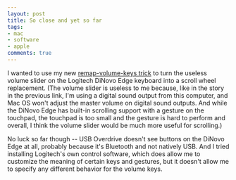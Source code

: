 ```yaml
---
layout: post
title: So close and yet so far
tags:
- mac
- software
- apple
comments: true
---
```

I wanted to use my new [remap-volume-keys trick](http://blog.metamatt.com/blog/2011/01/10/how-to-make-software-volume-control-useful-for-mac-with-digital-speaker-output/) to turn the useless
volume slider on the Logitech DiNovo Edge keyboard into a scroll wheel
replacement. (The volume slider is useless to me because, like in the story in
the previous link, I'm using a digital sound output from this computer, and
Mac OS won't adjust the master volume on digital sound outputs. And while the
DiNovo Edge has built-in scrolling support with a gesture on the touchpad, the
touchpad is too small and the gesture is hard to perform and overall, I think
the volume slider would be much more useful for scrolling.)

No luck so far though -- USB Overdrive doesn't see buttons on the DiNovo Edge
at all, probably because it's Bluetooth and not natively USB. And I tried
installing Logitech's own control software, which does allow me to customize
the meaning of certain keys and gestures, but it doesn't allow me to specify
any different behavior for the volume keys.
